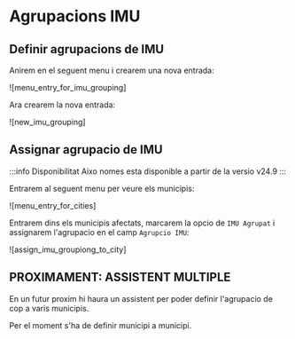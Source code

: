 # Agrupacions IMU

## Definir agrupacions de IMU

Anirem en el seguent menu i crearem una nova entrada:

![menu_entry_for_imu_grouping]

Ara crearem la nova entrada:

![new_imu_grouping]

## Assignar agrupacio de IMU

:::info Disponibilitat
Aixo nomes esta disponible a partir de la versio v24.9
:::

Entrarem al seguent menu per veure els municipis:

![menu_entry_for_cities]

Entrarem dins els municipis afectats, marcarem la opcio de `IMU Agrupat` i assignarem l'agrupacio en el camp `Agrupcio IMU`:

![assign_imu_groupiong_to_city]

## PROXIMAMENT: ASSISTENT MULTIPLE

En un futur proxim hi haura un assistent per poder definir l'agrupacio de cop a varis municipis.

Per el moment s'ha de definir municipi a municipi.
